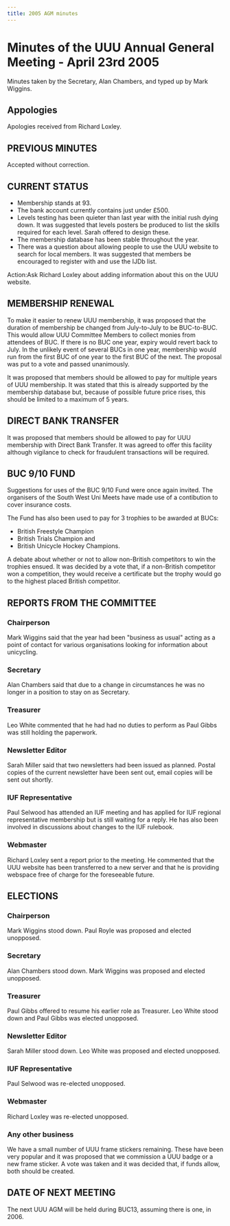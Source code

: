 ```yaml
---
title: 2005 AGM minutes
---
```


# Minutes of the UUU Annual General Meeting - April 23rd 2005

Minutes taken by the Secretary, Alan Chambers, and typed up by Mark Wiggins.

## Appologies

Apologies received from Richard Loxley.

## PREVIOUS MINUTES

Accepted without correction.

## CURRENT STATUS

* Membership stands at 93.
* The bank account currently contains just under £500.
* Levels testing has been quieter than last year with the initial rush dying
  down. It was suggested that levels posters be produced to list the skills
  required for each level. Sarah offered to design these.
* The membership database has been stable throughout the year.
* There was a question about allowing people to use the UUU website to search
  for local members. It was suggested that members be encouraged to register with
  and use the IJDb list.

Action:Ask Richard Loxley about adding information about this on the UUU website.

## MEMBERSHIP RENEWAL

To make it easier to renew UUU membership, it was proposed that the duration of
membership be changed from July-to-July to be BUC-to-BUC. This would allow UUU
Committee Members to collect monies from attendees of BUC. If there is no BUC
one year, expiry would revert back to July. In the unlikely event of several
BUCs in one year, membership would run from the first BUC of one year to the
first BUC of the next. The proposal was put to a vote and passed unanimously.

It was proposed that members should be allowed to pay for multiple years of UUU
membership. It was stated that this is already supported by the membership
database but, because of possible future price rises, this should be limited to
a maximum of 5 years.

## DIRECT BANK TRANSFER

It was proposed that members should be allowed to pay for UUU membership with
Direct Bank Transfer. It was agreed to offer this facility although vigilance
to check for fraudulent transactions will be required.

## BUC 9/10 FUND

Suggestions for uses of the BUC 9/10 Fund were once again invited. The
organisers of the South West Uni Meets have made use of a contibution to cover
insurance costs.

The Fund has also been used to pay for 3 trophies to be
awarded at BUCs:

* British Freestyle Champion
* British Trials Champion and
* British Unicycle Hockey Champions.

A debate about whether or not to allow non-British competitors to win the
trophies ensued. It was decided by a vote that, if a non-British competitor won
a competition, they would receive a certificate but the trophy would go to the
highest placed British competitor.

## REPORTS FROM THE COMMITTEE

### Chairperson

Mark Wiggins said that the year had been "business as usual" acting as a point
of contact for various organisations looking for information about unicycling.

### Secretary

Alan Chambers said that due to a change in circumstances he was no longer in a
position to stay on as Secretary.

### Treasurer

Leo White commented that he had had no duties to perform as Paul Gibbs was
still holding the paperwork.

### Newsletter Editor

Sarah Miller said that two newsletters had been issued as planned. Postal
copies of the current newsletter have been sent out, email copies will be sent
out shortly.

### IUF Representative

Paul Selwood has attended an IUF meeting and has applied for IUF regional
representative membership but is still waiting for a reply. He has also been
involved in discussions about changes to the IUF rulebook.

### Webmaster

Richard Loxley sent a report prior to the meeting. He commented that the UUU
website has been transferred to a new server and that he is providing webspace
free of charge for the foreseeable future.

## ELECTIONS

### Chairperson

Mark Wiggins stood down. Paul Royle was proposed and elected unopposed.

### Secretary

Alan Chambers stood down. Mark Wiggins was proposed and elected unopposed.

### Treasurer

Paul Gibbs offered to resume his earlier role as Treasurer. Leo White stood
down and Paul Gibbs was elected unopposed.

### Newsletter Editor

Sarah Miller stood down. Leo White was proposed and elected unopposed.

### IUF Representative

Paul Selwood was re-elected unopposed.

### Webmaster

Richard Loxley was re-elected unopposed.

### Any other business

We have a small number of UUU frame stickers remaining. These have been very
popular and it was proposed that we commission a UUU badge or a new frame
sticker. A vote was taken and it was decided that, if funds allow, both should
be created.

## DATE OF NEXT MEETING

The next UUU AGM will be held during BUC13, assuming there is one, in 2006.
